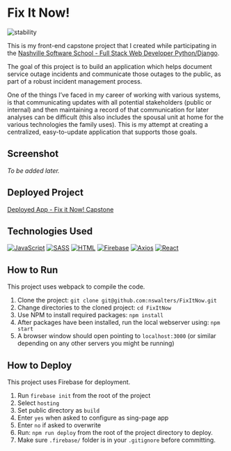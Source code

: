 # Fix It Now!

![stability](https://img.shields.io/badge/status-Deployed-Green)

This is my front-end capstone project that I created while participating in the [Nashville Software School - Full Stack Web Developer Python/Django](http://nashvillesoftwareschool.com).

The goal of this project is to build an application which helps document service outage incidents and communicate those outages to the public, as part of a robust incident management process.

One of the things I’ve faced in my career of working with various systems, is that communicating updates with all potential stakeholders (public or internal) and then maintaining a record of that communication for later analyses can be difficult (this also includes the spousal unit at home for the various technologies the family uses).  This is my attempt at creating a centralized, easy-to-update application that supports those goals.

## Screenshot
_To be added later._

## Deployed Project
[Deployed App - Fix it Now! Capstone](https://fix-it-now-capstone.web.app/)

## Technologies Used
[![JavaScript](https://img.shields.io/badge/-JavaScript-2c9fcc?style=flat-square)](#) [![SASS](https://img.shields.io/badge/-SASS-2c9fcc?style=flat-square)](#) [![HTML](https://img.shields.io/badge/-HTML-2c9fcc?style=flat-square)](#) [![Firebase](https://img.shields.io/badge/-Firebase-2c9fcc?style=flat-square)](#) [![Axios](https://img.shields.io/badge/-Axios-2c9fcc?style=flat-square)](#) [![React](https://img.shields.io/badge/-React-2c9fcc?style=flat-square)](#)

## How to Run
This project uses webpack to compile the code.

1) Clone the project: `git clone git@github.com:nswalters/FixItNow.git`
2) Change directories to the cloned project: `cd FixItNow`
3) Use NPM to install required packages: `npm install`
4) After packages have been installed, run the local webserver using: `npm start`
5) A browser window should open pointing to `localhost:3000` (or similar depending on any other servers you might be running)

## How to Deploy
This project uses Firebase for deployment.

1) Run `firebase init` from the root of the project
2) Select `hosting`
3) Set public directory as `build`
4) Enter `yes` when asked to configure as sing-page app
5) Enter `no` if asked to overwrite
6) Run: `npm run deploy` from the root of the project directory to deploy.
7) Make sure `.firebase/` folder is in your `.gitignore` before committing.
